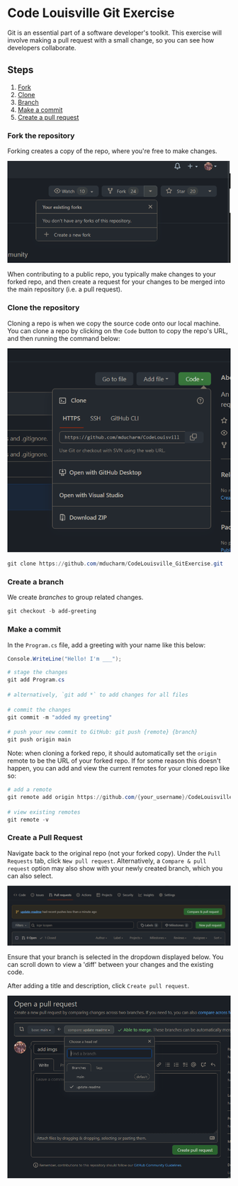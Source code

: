 # Code Louisville Git Exercise

Git is an essential part of a software developer's toolkit. This exercise will involve making a pull request with a small change, so you can see how developers collaborate.

## Steps

1. [Fork](#fork-the-repository)
1. [Clone](#clone-the-repository)
1. [Branch](#create-a-branch)
1. [Make a commit](#make-a-commit)
1. [Create a pull request](#create-a-pull-request)

### Fork the repository

Forking creates a copy of the repo, where you're free to make changes.

![img](./.github/fork.png)

When contributing to a public repo, you typically make changes to your forked repo, and then create a request for your changes to be merged into the main repository (i.e. a pull request).

### Clone the repository

Cloning a repo is when we copy the source code onto our local machine. You can clone a repo by clicking on the `Code` button to copy the repo's URL, and then running the command below:

![img](./.github/clone.png)

```powershell
git clone https://github.com/mducharm/CodeLouisville_GitExercise.git
```

### Create a branch

We create *branches* to group related changes.

```powershell
git checkout -b add-greeting
```

### Make a commit

In the `Program.cs` file, add a greeting with your name like this below:

```csharp
Console.WriteLine("Hello! I'm ___");
```

```powershell
# stage the changes 
git add Program.cs 

# alternatively, `git add *` to add changes for all files

# commit the changes
git commit -m "added my greeting"

# push your new commit to GitHub: git push {remote} {branch}
git push origin main 
```

Note: when cloning a forked repo, it should automatically set the `origin` remote to be the URL of your forked repo. If for some reason this doesn't happen, you can add and view the current remotes for your cloned repo like so:

```powershell
# add a remote
git remote add origin https://github.com/{your_username}/CodeLouisville_GitExercise.

# view existing remotes
git remote -v
```

### Create a Pull Request

Navigate back to the original repo (not your forked copy). Under the `Pull Requests` tab, click `New pull request`. Alternatively, a `Compare & pull request` option may also show with your newly created branch, which you can also select.

![img](./.github/new-pr.png)

Ensure that your branch is selected in the dropdown displayed below. You can scroll down to view a 'diff' between your changes and the existing code.

After adding a title and description, click `Create pull request`.

![img](./.github/create-pr.png)